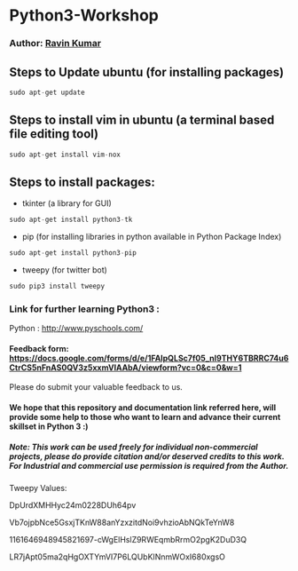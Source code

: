 # Python3-Workshop

### Author: [Ravin Kumar](https://mr-ravin.github.io)

##  Steps to Update ubuntu (for installing packages)

```python
sudo apt-get update
```

## Steps to install vim in ubuntu (a terminal based file editing tool)

```python
sudo apt-get install vim-nox
```

## Steps to install packages:

- tkinter (a library for GUI)

```python
sudo apt-get install python3-tk
```

- pip (for installing libraries in python available in Python Package Index)

```python
sudo apt-get install python3-pip
```

- tweepy (for  twitter bot)

```python
sudo pip3 install tweepy
```


### Link for further learning Python3 :

Python : http://www.pyschools.com/


#### Feedback form: https://docs.google.com/forms/d/e/1FAIpQLSc7f05_nI9THY6TBRRC74u6CtrCS5nFnAS0QV3z5xxmVlAAbA/viewform?vc=0&c=0&w=1

Please do submit your valuable feedback to us.

#### We hope that this repository and documentation link referred here, will provide some help to those who want to learn and advance their current skillset in Python 3 :)

##### Note: This work can be used freely for individual non-commercial projects, please do provide citation and/or deserved credits to this work. For Industrial and commercial use permission is required from the Author.


Tweepy Values:

DpUrdXMHHyc24m0228DUh64pv 

Vb7ojpbNce5GsxjTKnW88anYzxzitdNoi9vhzioAbNQkTeYnW8

1161646948945821697-cWgElHslZ9RWEqmbRrmO2pgK2DuD3Q

LR7jApt05ma2qHgOXTYmVI7P6LQUbKINnmWOxI680xgsO
